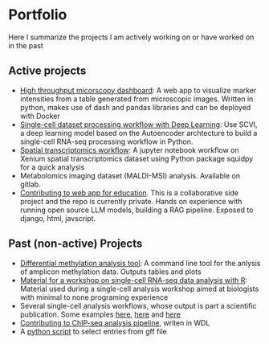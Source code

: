 # Portfolio
Here I summarize the projects I am actively working on or have worked on in the past

## Active projects
* [High throughput micorscopy dashboard](https://github.com/chuvalab/dashboard): A web app to visualize marker intensities from a table generated from microscopic images. Written in python, makes use of dash and pandas libraries and can be deployed with Docker
* [Single-cell dataset processing workflow with Deep Learning](https://github.com/chuvalab/pgclc_scvi): Use SCVI, a deep learning model based on the Autoencoder archtecture to build a single-cell RNA-seq processing workflow in Python. 
* [Spatial transcriptomics workflow](https://github.com/chuvalab/spatial_transcriptomics_exploring/): A jupyter notebook workflow on Xenium spatial transcriptomics dataset using Python package squidpy for a quick analysis
* Metabolomics imaging dataset (MALDI-MSI) analysis. Available on gitlab.
* [Contributing to web app for education](https://github.com/KnowledgePuzzle). This is a collaborative side project and the repo is currently private. Hands on experience with running open source LLM models, building a RAG pipeline. Exposed to django, html, javscript.



## Past (non-active) Projects
* [Differential methylation analysis tool](https://github.com/johnmous/methylation): A command line tool for the anlysis of amplicon methylation data. Outputs tables and plots
* [Material for a workshop on single-cell RNA-seq data analysis with R](https://github.com/chuvalab/sc_analysis_workshop): Material used during a single-cell analysis workshop aimed at biologists with minimal to none programing experience
* Several single-cell analysis workflows, whose output is part a scientific publication. Some examples [here](https://github.com/chuvalab/embryo_gonads), [here](https://github.com/chuvalab/fibrosis) and [here](https://github.com/johnmous/single_cell-embryo_gonads)
* [Contributing to ChIP-seq analysis pipeline](https://github.com/biowdl/ChIP-seq), writen in WDL
* A [python script](https://github.com/johnmous/selectPeaks/tree/main) to select entries from gff file

